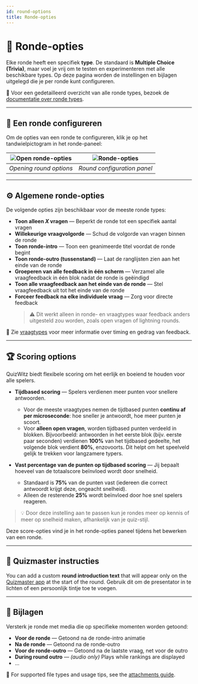 ```yaml
---
id: round-options
title: Ronde-opties
---
```


# 🔄 Ronde-opties

Elke ronde heeft een specifiek **type**. De standaard is **Multiple Choice (Trivia)**, maar voel je vrij om te testen en experimenteren met alle beschikbare types. Op deze pagina worden de instellingen en bijlagen uitgelegd die je per ronde kunt configureren.

📘 Voor een gedetailleerd overzicht van alle ronde types, bezoek de [documentatie over ronde types](../round-types/000-round-types.md).

---

## 🔧 Een ronde configureren

Om de opties van een ronde te configureren, klik je op het tandwielpictogram in het ronde-paneel:

| ![Open ronde-opties](/images/open-round-options.png) | ![Ronde-opties](/images/round-options.png) |
| :--------------------------------------------------: | :----------------------------------------: |
|                _Opening round options_               |         _Round configuration panel_        |

---

## ⚙️ Algemene ronde-opties

De volgende opties zijn beschikbaar voor de meeste ronde types:

- **Toon alleen _X_ vragen** — Beperkt de ronde tot een specifiek aantal vragen
- **Willekeurige vraagvolgorde** — Schud de volgorde van vragen binnen de ronde
- **Toon ronde-intro** — Toon een geanimeerde titel voordat de ronde begint
- **Toon ronde-outro (tussenstand)** — Laat de ranglijsten zien aan het einde van de ronde
- **Groeperen van alle feedback in één scherm** — Verzamel alle vraagfeedback in één blok nadat de ronde is geëindigd
- **Toon alle vraagfeedback aan het einde van de ronde** — Stel vraagfeedback uit tot het einde van de ronde
- **Forceer feedback na elke individuele vraag** — Zorg voor directe feedback
  > ⚠️ Dit werkt alleen in ronde- en vraagtypes waar feedback anders uitgesteld zou worden, zoals open vragen of lightning rounds.

📘 Zie [vraagtypes](../question-types/000-question-types.md) voor meer informatie over timing en gedrag van feedback.

---

## 🏆 Scoring options

QuizWitz biedt flexibele scoring om het eerlijk en boeiend te houden voor alle spelers.

- **Tijdbased scoring** — Spelers verdienen meer punten voor snellere antwoorden.
  - Voor de meeste vraagtypes nemen de tijdbased punten **continu af per microseconde**: hoe sneller je antwoordt, hoe meer punten je scoort.
  - Voor **alleen open vragen**, worden tijdbased punten verdeeld in blokken. Bijvoorbeeld: antwoorden in het eerste blok (bijv. eerste paar seconden) verdienen **100%** van het tijdbased gedeelte, het volgende blok verdient **80%**, enzovoorts. Dit helpt om het speelveld gelijk te trekken voor langzamere typers.

- **Vast percentage van de punten op tijdbased scoring** — Jij bepaalt hoeveel van de totaalscore beïnvloed wordt door snelheid.
  - Standaard is **75%** van de punten vast (iedereen die correct antwoordt krijgt deze, ongeacht snelheid).
  - Alleen de resterende **25%** wordt beïnvloed door hoe snel spelers reageren.

> 💡 Door deze instelling aan te passen kun je rondes meer op kennis of meer op snelheid maken, afhankelijk van je quiz-stijl.

Deze score-opties vind je in het ronde-opties paneel tijdens het bewerken van een ronde.

---

## 📜 Quizmaster instructies

You can add a custom **round introduction text** that will appear only on the [Quizmaster app](../quizmaster/introduction) at the start of the round. Gebruik dit om de presentator in te lichten of een persoonlijk tintje toe te voegen.

---

## 📎 Bijlagen

Versterk je ronde met media die op specifieke momenten worden getoond:

- **Voor de ronde** — Getoond na de ronde-intro animatie
- **Na de ronde** — Getoond na de ronde-outro
- **Voor de ronde-outro** — Getoond na de laatste vraag, net voor de outro
- **During round outro** — _(audio only)_ Plays while rankings are displayed
- ...

📘 For supported file types and usage tips, see the [attachments guide](../editor/attachments).
